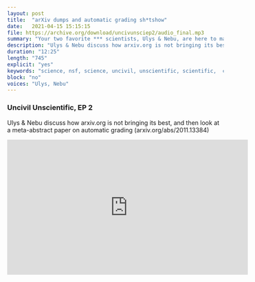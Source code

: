 ```yaml
---
layout: post
title:  "arXiv dumps and automatic grading sh*tshow"
date:   2021-04-15 15:15:15
file: https://archive.org/download/uncivunsciep2/audio_final.mp3
summary: "Your two favorite *** scientists, Ulys & Nebu, are here to make science cooler, but why is arXiv dot org making sceince uncooler by not bringing its best? Meta-abstract abstracts need to go! Automatic grading need to go too! #NSF. "
description: "Ulys & Nebu discuss how arxiv.org is not bringing its best, and then look at a meta-abstract paper on automatic grading. "
duration: "12:25"
length: "745"
explicit: "yes"
keywords: "science, nsf, science, uncivil, unscientific, scientific,  comedy"
block: "no"
voices: "Ulys, Nebu"
---
```

### Uncivil Unscientific, EP 2


Ulys & Nebu discuss how arxiv.org is not bringing its best, and then look at a meta-abstract paper on automatic grading (arxiv.org/abs/2011.13384)

<div class="video-container">
  <p>
    
<iframe width="560" height="315" src="https://www.youtube.com/embed/IbMAPmjAFLA" title="YouTube video player" frameborder="0" allow="accelerometer; autoplay; clipboard-write; encrypted-media; gyroscope; picture-in-picture" allowfullscreen></iframe>

  </p>
</div>

<div>
  <p>
<!-- <iframe src="https://embed.podcasts.apple.com/us/podcast/ep1-a-rebrand-already-npj-gimmicks/id1554680720?i=1000509969782&amp;itsct=podcast_box&amp;itscg=30200&amp;theme=dark" height="175px" frameborder="0" sandbox="allow-forms allow-popups allow-same-origin allow-scripts allow-top-navigation-by-user-activation" allow="autoplay *; encrypted-media *;" style="width: 100%; max-width: 660px; overflow: hidden; border-top-left-radius: 10px; border-top-right-radius: 10px; border-bottom-right-radius: 10px; border-bottom-left-radius: 10px; background-color: transparent; background-position: initial initial; background-repeat: initial initial;"></iframe> -->
  </p>
</div>
